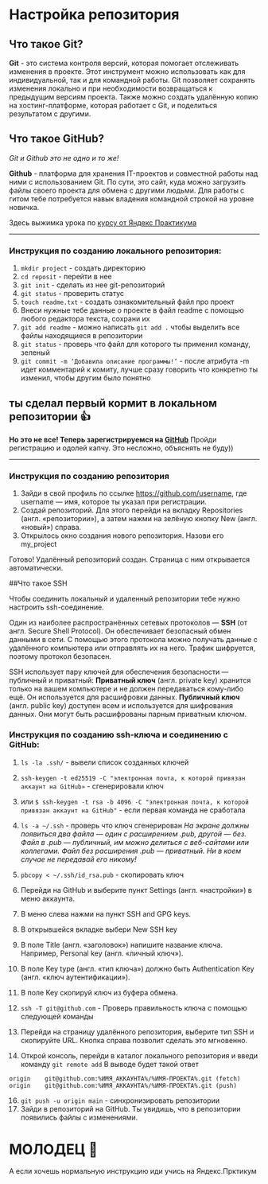 # Настройка репозитория
## Что такое Git?
**Git** - это система контроля версий, которая помогает отслеживать изменения в проекте. Этот инструмент можно использовать как для индивидуальной, так и для командной работы.
Git позволяет сохранять изменения локально и при необходимости возвращаться к предыдущим версиям проекта. Также можно создать удалённую копию на хостинг-платформе, которая работает с Git, и поделиться результатом с другими.

## Что такое GitHub?
_Git и Github это не одно и то же!_

**Github** -  платформа для хранения IT-проектов и совместной работы над ними с использованием Git. По сути, это сайт, куда можно загрузить файлы своего проекта для обмена с другими людьми.
Для работы с гитом тебе потребуется навык владения командной строкой на уровне новичка.  

Здесь выжимка урока по [курсу от Яндекс Практикума](https://practicum.yandex.ru/)
___
### Инструкция по созданию локального репозитория:

1. `mkdir project`   - создать директорию
2. `cd reposit`   - перейти в нее
3. `git init` - сделать из нее git-репозиторий
4. `git status`  - проверить статус
5. `touch readme.txt`  - создать ознакомительный файл про проект
6. Внеси нужные тебе данные о проекте в файл readme с помощью любого редактора текста, сохрани их
7. `git add readme` - можно написать `git add .` чтобы выделить все файлы находящиеся в репозитории
8. `git status` - проверь что файл для которого ты применил команду, зеленый
9. `git commit -m ‘Добавила описание программы!’` - после атрибута -m идет комментарий к комиту, лучше сразу говорить что конкретно ты изменил, чтобы другим было понятно

## ты сделал первый кормит в локальном репозитории :thumbsup:


**Но это не все! Теперь зарегистрируемся на [GitHub](https://github.com/)**
Пройди регистрацию и одолей капчу. Это несложно, объяснять не буду))

___

### Инструкция по созданию репозитория

1. Зайди в свой профиль по ссылке https://github.com/username, где username — имя, которое ты указал при регистрации.
2. Создай репозиторий. Для этого перейди на вкладку Repositories (англ. «репозитории»), а затем нажми на зелёную кнопку New (англ. «новый») справа.
3. Открылось окно создания нового репозитория. Назови его my_project

Готово! Удалённый репозиторий создан. Страница с ним открывается автоматически.


##Что такое SSH

Чтобы соединить локальный и удаленный репозитории тебе нужно настроить ssh-соединение.

Один из наиболее распространённых сетевых протоколов — **SSH** (от англ. Secure Shell Protocol). Он обеспечивает безопасный обмен данными в сети. С помощью этого протокола можно получать данные с удалённого компьютера или отправлять их на него. Трафик шифруется, поэтому протокол безопасен.


SSH использует пару ключей для обеспечения безопасности — публичный и приватный: 
**Приватный ключ** (англ. private key) хранится только на вашем компьютере и не должен передаваться кому-либо ещё. Он используется для расшифровки данных.
**Публичный ключ** (англ. public key) доступен всем и используется для шифрования данных. Они могут быть расшифрованы парным приватным ключом.

### Инструкция по созданию ssh-ключа и соединению с GitHub:
1.  `ls -la .ssh/` - вывели список созданных ключей
2. `ssh-keygen -t ed25519 -C "электронная почта, к которой привязан аккаунт на GitHub»` - сгенерировали ключ
3. или `$ ssh-keygen -t rsa -b 4096 -C "электронная почта, к которой привязан аккаунт на GitHub"` - если первая команда не сработала
4. `ls -a ~/.ssh` - проверь что ключ сгенерирован   _На экране должны появиться два файла — один с расширением .pub, другой — без. Файл в .pub — публичный, им можно делиться с веб-сайтами или коллегами. Файл без расширения .pub — приватный. Ни в коем случае не передавай его никому!_

6. `pbcopy < ~/.ssh/id_rsa.pub` - скопировать ключ 
7. Перейди на GitHub и выберите пункт Settings (англ. «настройки») в меню аккаунта.
8. В меню слева нажми на пункт SSH and GPG keys.
9. В открывшейся вкладке выбери New SSH key
10. В поле Title (англ. «заголовок») напишите название ключа. Например, Personal key (англ. «личный ключ»).
11. В поле Key type (англ. «тип ключа») должно быть Authentication Key (англ. «ключ аутентификации»).
12. В поле Key скопируй ключ из буфера обмена.
13. `ssh -T git@github.com` - Проверь правильность ключа с помощью следующей команды
14. Перейди на страницу удалённого репозитория, выберите тип SSH и скопируйте URL. Кнопка справа позволит сделать это мгновенно.
15. Открой консоль, перейди в каталог локального репозитория и введи команду `git remote add`
В выводе будет такой ответ 
```
origin    git@github.com:%ИМЯ_АККАУНТА%/%ИМЯ-ПРОЕКТА%.git (fetch)
origin    git@github.com:%ИМЯ_АККАУНТА%/%ИМЯ-ПРОЕКТА%.git (push)
```
16. `git push -u origin main` - синхронизировать репозитории
17. Зайди в репозиторий на GitHub. Ты увидишь, что в репозитории появились файлы с изменениями.

# МОЛОДЕЦ :slightly_smiling_face: 

А если хочешь нормальную инструкцию иди учись на Яндекс.Прктикум
